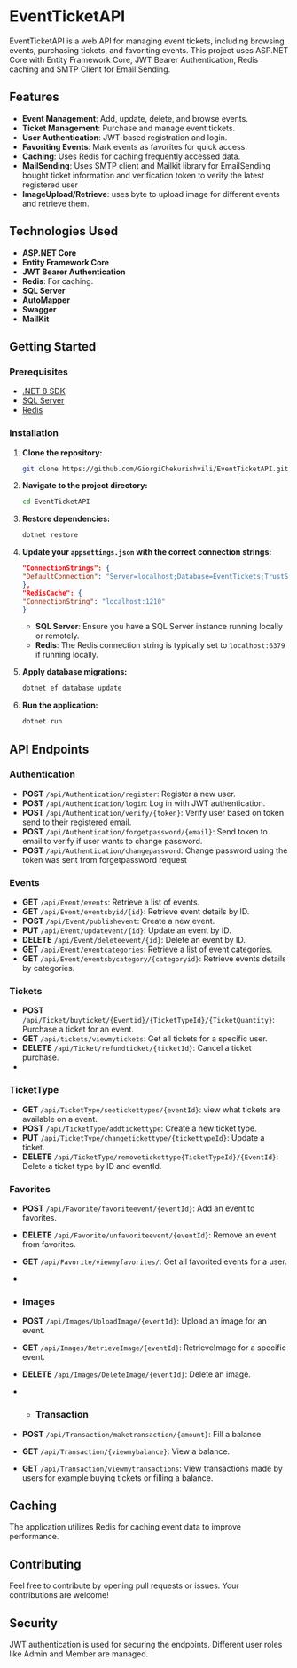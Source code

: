 # EventTicketAPI

EventTicketAPI is a web API for managing event tickets, including browsing events, purchasing tickets, and favoriting events. This project uses ASP.NET Core with Entity Framework Core, JWT Bearer Authentication, Redis caching and SMTP Client for Email Sending.

## Features

- **Event Management**: Add, update, delete, and browse events.
- **Ticket Management**: Purchase and manage event tickets.
- **User Authentication**: JWT-based registration and login.
- **Favoriting Events**: Mark events as favorites for quick access.
- **Caching**: Uses Redis for caching frequently accessed data.
- **MailSending**: Uses SMTP client and Mailkit library for EmailSending bought ticket information and verification token to verify the latest registered user
- **ImageUpload/Retrieve**: uses byte to upload image for different events and retrieve them.

## Technologies Used

- **ASP.NET Core**
- **Entity Framework Core**
- **JWT Bearer Authentication**
- **Redis**: For caching.
- **SQL Server**
- **AutoMapper**
- **Swagger**
- **MailKit**

## Getting Started

### Prerequisites

- [.NET 8 SDK](https://dotnet.microsoft.com/download/dotnet/8.0)
- [SQL Server](https://www.microsoft.com/en-us/sql-server/sql-server-downloads)
- [Redis](https://redis.io/)

### Installation

1. **Clone the repository:**

    ```bash
    git clone https://github.com/GiorgiChekurishvili/EventTicketAPI.git
    ```

2. **Navigate to the project directory:**

    ```bash
    cd EventTicketAPI
    ```

3. **Restore dependencies:**

    ```bash
    dotnet restore
    ```

4. **Update your `appsettings.json` with the correct connection strings:**

    ```json
   "ConnectionStrings": {
    "DefaultConnection": "Server=localhost;Database=EventTickets;TrustServerCertificate=True;Trusted_Connection=True;"
    },
    "RedisCache": {
    "ConnectionString": "localhost:1210"
    }
    ```

    - **SQL Server**: Ensure you have a SQL Server instance running locally or remotely.
    - **Redis**: The Redis connection string is typically set to `localhost:6379` if running locally.

5. **Apply database migrations:**

    ```bash
    dotnet ef database update
    ```

6. **Run the application:**

    ```bash
    dotnet run
    ```

## API Endpoints

### Authentication

- **POST** `/api/Authentication/register`: Register a new user.
- **POST** `/api/Authentication/login`: Log in with JWT authentication.
- **POST** `/api/Authentication/verify/{token}`: Verify user based on token send to their registered email.
- **POST** `/api/Authentication/forgetpassword/{email}`: Send token to email to verify if user wants to change password.
- **POST** `/api/Authentication/changepassword`: Change password using the token was sent from forgetpassword request

### Events

- **GET** `/api/Event/events`: Retrieve a list of events.
- **GET** `/api/Event/eventsbyid/{id}`: Retrieve event details by ID.
- **POST** `/api/Event/publishevent`: Create a new event.
- **PUT** `/api/Event/updatevent/{id}`: Update an event by ID.
- **DELETE** `/api/Event/deleteevent/{id}`: Delete an event by ID.
- **GET** `/api/Event/eventcategories`: Retrieve a list of event categories.
- **GET** `/api/Event/eventsbycategory/{categoryid}`: Retrieve events details by categories.

### Tickets

- **POST** `/api/Ticket/buyticket/{Eventid}/{TicketTypeId}/{TicketQuantity}`: Purchase a ticket for an event.
- **GET** `/api/tickets/viewmytickets`: Get all tickets for a specific user.
- **DELETE** `/api/Ticket/refundticket/{ticketId}`: Cancel a ticket purchase.
- 
### TicketType

- **GET** `/api/TicketType/seetickettypes/{eventId}`: view what tickets are available on a event.
- **POST** `/api/TicketType/addtickettype`: Create a new ticket type.
- **PUT** `/api/TicketType/changetickettype/{tickettypeId}`: Update a ticket.
- **DELETE** `/api/TicketType/removetickettype{TicketTypeId}/{EventId}`: Delete a ticket type by ID and eventId.

### Favorites

- **POST** `/api/Favorite/favoriteevent/{eventId}`: Add an event to favorites.
- **DELETE** `/api/Favorite/unfavoriteevent/{eventId}`: Remove an event from favorites.
- **GET** `/api/Favorite/viewmyfavorites/`: Get all favorited events for a user.
- 
- ### Images

- **POST** `/api/Images/UploadImage/{eventId}`: Upload an image for an event.
- **GET** `/api/Images/RetrieveImage/{eventId}`: RetrieveImage for a specific event.
- **DELETE** `/api/Images/DeleteImage/{eventId}`: Delete an image.

- - ### Transaction

- **POST** `/api/Transaction/maketransaction/{amount}`: Fill a balance.
- **GET** `/api/Transaction/{viewmybalance}`: View a balance.
- **GET** `/api/Transaction/viewmytransactions`: View transactions made by users for example buying tickets or filling a balance.


## Caching

The application utilizes Redis for caching event data to improve performance.

## Contributing

Feel free to contribute by opening pull requests or issues. Your contributions are welcome!

## Security
JWT authentication is used for securing the endpoints.
Different user roles like Admin and Member are managed.

